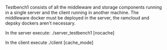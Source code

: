Testbench1 consists of all the middleware and storage components running in a single server and the client running in another machine. The middleware docker must be deployed in the server, the ramcloud and depsky dockers aren't necessary.

In the server execute:
./server_testbench1 <backend> [nocache]

In the client execute
./client <server ip> [cache_mode]